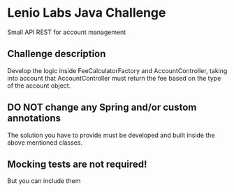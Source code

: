 # Lenio Labs Java Challenge

Small API REST for account management

## Challenge description

Develop the logic inside FeeCalculatorFactory and AccountController, taking into account that AccountController must return the fee based on the type of the account object.

## DO NOT change any Spring and/or custom annotations

The solution you have to provide must be developed and built inside the above mentioned classes.

## Mocking tests are not required!

But you can include them